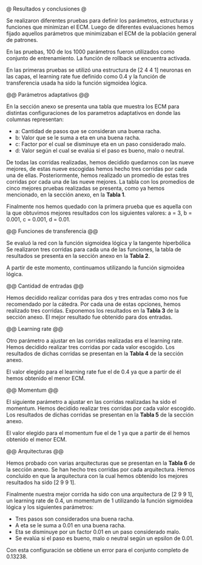 @ Resultados y conclusiones @

Se realizaron diferentes pruebas para definir los parámetros, estructuras y funciones
que minimizan el ECM. Luego de diferentes evaluaciones hemos fijado aquellos
parámetros que minimizaban el ECM de la población general de patrones.

En las pruebas, 100 de los 1000 parámetros fueron utilizados como conjunto de
entrenamiento. La función de rollback se encuentra activada.

En las primeras pruebas se utilizó una estructura de [2 4 4 1] neuronas en las capas, el
learning rate fue definido como 0.4 y la función de transferencia usada ha sido la
función sigmoidea lógica.

@@ Parámetros adaptativos @@

En la sección anexo se presenta una tabla que muestra los ECM para distintas configuraciones
de los parametros adaptativos en donde las columnas representan:

* a: Cantidad de pasos que se consideran una buena racha.
* b: Valor que se le suma a eta en una buena racha.
* c: Factor por el cual se disminuye eta en un paso considerado malo.
* d: Valor según el cual se evalúa si el paso es bueno, malo o neutral.

De todas las corridas realizadas, hemos decidido quedarnos con las nueve mejores,
de estas nueve escogidas hemos hecho tres corridas por cada una de ellas.
Posteriormente, hemos realizado un promedio de estas tres corridas por cada una
de las nueve mejores.
La tabla con los promedios de cinco mejores pruebas realizadas se presenta, como ya hemos mencionado, en la sección anexo, en la **Tabla 1**.

Finalmente nos hemos quedado con la primera prueba que es aquella
con la que obtuvimos mejores resultados con los siguientes valores:
a = 3, b = 0.001, c = 0.001, d = 0.01.

@@ Funciones de transferencia @@

Se evaluó la red con la función sigmoidea lógica y la tangente hiperbólica
Se realizaron tres corridas para cada una de las funciones, la tabla de
resultados se presenta en la sección anexo en la **Tabla 2**.

A partir de este momento, continuamos utilizando la función sigmoidea lógica.

@@ Cantidad de entradas @@

Hemos decidido realizar corridas para dos y tres entradas como nos fue recomendado
por la cátedra. Por cada una de estas opciones, hemos realizado tres corridas.
Exponemos los resultados en la **Tabla 3** de la sección anexo.
El mejor resultado fue obtenido para dos entradas.

@@ Learning rate @@

Otro parámetro a ajustar en las corridas realizadas era el learning rate.
Hemos decidido realizar tres corridas por cada valor escogido.
Los resultados de dichas corridas se presentan en la **Tabla 4** de la sección anexo.

El valor elegido para el learning rate fue el de 0.4 ya que a partir de él
hemos obtenido el menor ECM.

@@ Momentum @@

El siguiente parámetro a ajustar en las corridas realizadas ha sido el momentum.
Hemos decidido realizar tres corridas por cada valor escogido.
Los resultados de dichas corridas se presentan en la **Tabla 5** de la sección anexo.

El valor elegido para el momentum fue el de 1 ya que a partir de él
hemos obtenido el menor ECM.

@@ Arquitecturas @@

Hemos probado con varias arquitecturas que se presentan en la **Tabla 6** de la sección anexo.
Se han hecho tres corridas por cada arquitectura.
Hemos concluído en que la arquitectura con la cual hemos obtenido los mejores resultados
ha sido [2 9 9 1].

Finalmente nuestra mejor corrida ha sido con una arquitectura de [2 9 9 1],
un learning rate de 0.4, un momentum de 1 utilizando la función sigmoidea lógica
y los siguientes parámetros:

* Tres pasos son considerados una buena racha.
* A eta se le suma a 0.01 en una buena racha.
* Eta se disminuye por un factor 0.01 en un paso considerado malo.
* Se evalúa si el paso es bueno, malo o neutral según un epsilon de 0.01.

Con esta configuración se obtiene un error para el conjunto completo de 0.13238.

